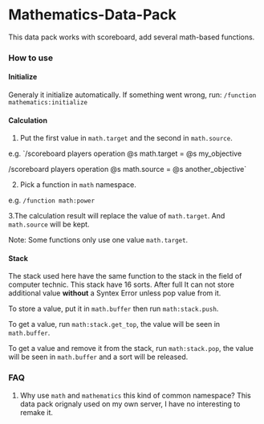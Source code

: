 # Mathematics-Data-Pack

This data pack works with scoreboard, add several math-based functions. 

### How to use

#### Initialize

Generaly it initialize automatically. If something went wrong, run:
`/function mathematics:initialize`

#### Calculation

1. Put the first value in `math.target` and the second in `math.source`.

e.g.
`/scoreboard players operation @s math.target = @s my_objective

/scoreboard players operation @s math.source = @s another_objective`

2. Pick a function in `math` namespace.

e.g.
`/function math:power`

3.The calculation result will replace the value of `math.target`. And `math.source` will be kept.

Note: Some functions only use one value `math.target`.

#### Stack

The stack used here have the same function to the stack in the field of computer technic. This stack have 16 sorts. After full It can not store additional value **without** a Syntex Error unless pop value from it.

To store a value, put it in `math.buffer` then run `math:stack.push`.

To get a value, run `math:stack.get_top`, the value will be seen in `math.buffer`.

To get a value and remove it from the stack, run `math:stack.pop`, the value will be seen in `math.buffer` and a sort will be released.

### FAQ
1. Why use `math` and `mathematics` this kind of common namespace?
This data pack orignaly used on my own server, I have no interesting to remake it.
